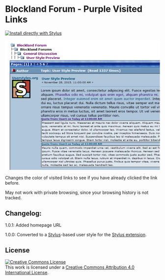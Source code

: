 # Blockland Forum - Purple Visited Links

[![Install directly with Stylus](https://img.shields.io/badge/Install%20directly%20with-Stylus-00adad.svg)](https://raw.githubusercontent.com/dargereldren/userstyles/master/Blockland%20Forum%20-%20Purple%20Visited%20Links/blf-visited-links.user.styl)

![With the style applied](121239_after.png)

Changes the color of visited links to see if you have already clicked the link before.

May not work with private browsing, since your browsing history is not tracked.

## Changelog:

1.0.1: Added homepage URL

1.0.0: Converted to a [Stylus](http://stylus-lang.com/)-based user style for the [Stylus extension](http://add0n.com/stylus.html).

## License

[![Creative Commons License](https://i.creativecommons.org/l/by/4.0/88x31.png)](http://creativecommons.org/licenses/by/4.0/)  
This work is licensed under a [Creative Commons Attribution 4.0 International License](http://creativecommons.org/licenses/by/4.0/).
